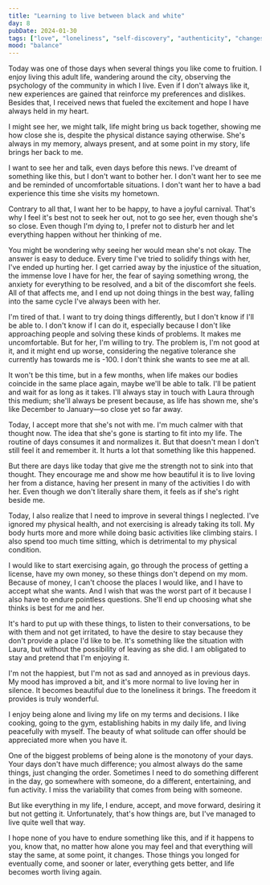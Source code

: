 ```yaml
---
title: "Learning to live between black and white"
day: 8
pubDate: 2024-01-30
tags: ["love", "loneliness", "self-discovery", "authenticity", "changes", "changes", "routine", "habits", "challenges" ]
mood: "balance"
---
```


Today was one of those days when several things you like come to fruition. I enjoy living this adult life, wandering around the city, observing the psychology of the community in which I live. Even if I don't always like it, new experiences are gained that reinforce my preferences and dislikes. Besides that, I received news that fueled the excitement and hope I have always held in my heart.

I might see her, we might talk, life might bring us back together, showing me how close she is, despite the physical distance saying otherwise. She's always in my memory, always present, and at some point in my story, life brings her back to me.

I want to see her and talk, even days before this news. I've dreamt of something like this, but I don't want to bother her. I don't want her to see me and be reminded of uncomfortable situations. I don't want her to have a bad experience this time she visits my hometown.

Contrary to all that, I want her to be happy, to have a joyful carnival. That's why I feel it's best not to seek her out, not to go see her, even though she's so close. Even though I'm dying to, I prefer not to disturb her and let everything happen without her thinking of me.

You might be wondering why seeing her would mean she's not okay. The answer is easy to deduce. Every time I've tried to solidify things with her, I've ended up hurting her. I get carried away by the injustice of the situation, the immense love I have for her, the fear of saying something wrong, the anxiety for everything to be resolved, and a bit of the discomfort she feels. All of that affects me, and I end up not doing things in the best way, falling into the same cycle I've always been with her.

I'm tired of that. I want to try doing things differently, but I don't know if I'll be able to. I don't know if I can do it, especially because I don't like approaching people and solving these kinds of problems. It makes me uncomfortable. But for her, I'm willing to try. The problem is, I'm not good at it, and it might end up worse, considering the negative tolerance she currently has towards me is -100. I don't think she wants to see me at all.

It won't be this time, but in a few months, when life makes our bodies coincide in the same place again, maybe we'll be able to talk. I'll be patient and wait for as long as it takes. I'll always stay in touch with Laura through this medium; she'll always be present because, as life has shown me, she's like December to January—so close yet so far away.

Today, I accept more that she's not with me. I'm much calmer with that thought now. The idea that she's gone is starting to fit into my life. The routine of days consumes it and normalizes it. But that doesn't mean I don't still feel it and remember it. It hurts a lot that something like this happened.

But there are days like today that give me the strength not to sink into that thought. They encourage me and show me how beautiful it is to live loving her from a distance, having her present in many of the activities I do with her. Even though we don't literally share them, it feels as if she's right beside me.

Today, I also realize that I need to improve in several things I neglected. I've ignored my physical health, and not exercising is already taking its toll. My body hurts more and more while doing basic activities like climbing stairs. I also spend too much time sitting, which is detrimental to my physical condition.

I would like to start exercising again, go through the process of getting a license, have my own money, so these things don't depend on my mom. Because of money, I can't choose the places I would like, and I have to accept what she wants. And I wish that was the worst part of it because I also have to endure pointless questions. She'll end up choosing what she thinks is best for me and her.

It's hard to put up with these things, to listen to their conversations, to be with them and not get irritated, to have the desire to stay because they don't provide a place I'd like to be. It's something like the situation with Laura, but without the possibility of leaving as she did. I am obligated to stay and pretend that I'm enjoying it.

I'm not the happiest, but I'm not as sad and annoyed as in previous days. My mood has improved a bit, and it's more normal to live loving her in silence. It becomes beautiful due to the loneliness it brings. The freedom it provides is truly wonderful.

I enjoy being alone and living my life on my terms and decisions. I like cooking, going to the gym, establishing habits in my daily life, and living peacefully with myself. The beauty of what solitude can offer should be appreciated more when you have it.

One of the biggest problems of being alone is the monotony of your days. Your days don't have much difference; you almost always do the same things, just changing the order. Sometimes I need to do something different in the day, go somewhere with someone, do a different, entertaining, and fun activity. I miss the variability that comes from being with someone.

But like everything in my life, I endure, accept, and move forward, desiring it but not getting it. Unfortunately, that's how things are, but I've managed to live quite well that way.

I hope none of you have to endure something like this, and if it happens to you, know that, no matter how alone you may feel and that everything will stay the same, at some point, it changes. Those things you longed for eventually come, and sooner or later, everything gets better, and life becomes worth living again.